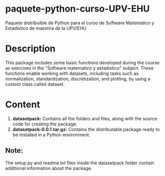 # paquete-python-curso-UPV-EHU
Paquete distribuible de Python para el curso de Software Matematico y Estadistico de maestria de la UPV/EHU

# Description
This package includes some basic functions developed during the course as exercises in the "Software matematico y estadistico" subject. 
These functions enable working with datasets, including tasks such as normalization, standardization, discretization, and plotting, by using a custom class called dataset. 

# Content
1. **datasetpack:** Contains all the folders and files, along with the source code for creating the package.
2. **datasetpack-0.0.1.tar.gz:** Contains the distributable package ready to be installed in a Python environment.

## Note:
The setup.py and readme.txt files inside the datasetpack folder contain additional information about the package. 
